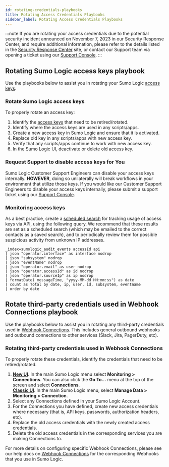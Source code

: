 ```yaml
---
id: rotating-credentials-playbooks
title: Rotating Access Credentials Playbooks
sidebar_label: Rotating Access Credentials Playbooks
---
```


<head>
  <meta name="robots" content="noindex" />
</head>

<!-- Article added by docs PR #3305. Related to ticket BUSAPPS-11825. -->

:::note
If you are rotating your access credentials due to the potential security incident announced on November 7, 2023 in our Security Response Center, and require additional information, please refer to the details listed in the [Security Response Center](https://www.sumologic.com/security-response-center/) site, or contact our Support team via opening a ticket using our [Support Console](https://support.sumologic.com/support/s/). 
:::

## Rotating Sumo Logic access keys playbook

Use the playbooks below to assist you in rotating your Sumo Logic [access keys](/docs/manage/security/access-keys/).

### Rotate Sumo Logic access keys
To properly rotate an access key:
1. Identify the [access keys](/docs/manage/security/access-keys/) that need to be retired/rotated. 
2. Identify where the access keys are used in any scripts/apps.
3. Create a new access key in Sumo Logic and ensure that it is activated.
4. Replace old key in any scripts/apps with new access key.
5. Verify that any scripts/apps continue to work with new access key.
6. In the Sumo Logic UI, deactivate or delete old access key.

### Request Support to disable access keys for You
Sumo Logic Customer Support Engineers can disable your access keys internally.
**HOWEVER**, doing so unilaterally will break workflows in your environment that utilize those keys. If you would like our Customer Support Engineers to disable your access keys internally, please submit a support ticket using our [Support Console](https://support.sumologic.com/support/s/).

### Monitoring access keys
As a best practice, create a [scheduled search](/docs/alerts/scheduled-searches/) for tracking usage of access keys via API, using the following query. We recommend that these results are set as a scheduled search (which may be emailed to the correct contacts as a saved search), and to periodically review them for possible suspicious activity from unknown IP addresses.

```
_index=sumologic_audit_events accessId api
| json "operator.interface" as interface nodrop
| json "subsystem" nodrop
| json "eventName" nodrop
| json "operator.email" as user nodrop
| json "operator.accessId" as id nodrop
| json "operator.sourceIp" as ip nodrop
| formatDate(_messageTime, "yyyy-MM-dd HH:mm:ss") as date
| count as Total by date, ip, user, id, subsystem, eventname 
| order by date
```

## Rotate third-party credentials used in Webhook Connections playbook

Use the playbooks below to assist you in rotating any third-party credentials used in [Webhook Connections](/docs/alerts/webhook-connections/). This includes general outbound webhooks and outbound connections to other services (Slack, Jira, PagerDuty, etc).

### Rotating third-party credentials used in Webhook Connections
To properly rotate these credentials, identify the credentials that need to be retired/rotated. 
1. [**New UI**](/docs/get-started/sumo-logic-ui). In the main Sumo Logic menu select **Monitoring > Connections**. You can also click the **Go To...** menu at the top of the screen and select **Connections**. <br/>[**Classic UI**](/docs/get-started/sumo-logic-ui-classic). In the main Sumo Logic menu, select **Manage Data > Monitoring > Connection**. 
1. Select any Connections defined in your Sumo Logic Account.
1. For the Connections you have defined, create new access credentials where necessary (that is, API keys, passwords, authorization headers, etc).
1. Replace the old access credentials with the newly created access credentials.
1. Delete the old access credentials in the corresponding services you are making Connections to.

For more details on configuring specific Webhook Connections, please see our help docs on [Webhook Connections](/docs/alerts/webhook-connections/) for the corresponding Webhooks that you use in Sumo Logic.
